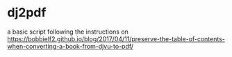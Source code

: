 # dj2pdf
a basic script following the instructions on https://bobbielf2.github.io/blog/2017/04/11/preserve-the-table-of-contents-when-converting-a-book-from-djvu-to-pdf/
